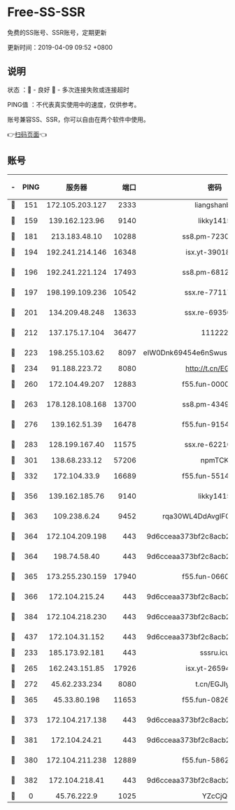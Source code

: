 # Free-SS-SSR

免费的SS账号、SSR账号，定期更新

更新时间：2019-04-09 09:52 +0800

## 说明

状态     ：🙂 - 良好 🙁 - 多次连接失败或连接超时

PING值   ：不代表真实使用中的速度，仅供参考。

账号兼容SS、SSR，你可以自由在两个软件中使用。

👉[扫码页面](https://liesauer.github.io/Free-SS-SSR/)👈

## 账号

|-|PING|服务器|端口|密码|加密方式|区域|
|:----:|:----:|:-----:|-----:|:----:|:----:|:----:|
|🙂|151|172.105.203.127|2333|liangshanbo|chacha20|JP|
|🙂|159|139.162.123.96|9140|likky1415|aes-256-cfb|JP|
|🙂|181|213.183.48.10|10288|ss8.pm-72309702|rc4-md5|RU|
|🙂|194|192.241.214.146|16348|isx.yt-39018760|aes-256-cfb|US|
|🙂|196|192.241.221.124|17493|ss8.pm-68127686|aes-256-cfb|US|
|🙂|197|198.199.109.236|10542|ssx.re-77117057|aes-256-cfb|US|
|🙂|201|134.209.48.248|13633|ssx.re-69350454|aes-256-cfb|US|
|🙂|212|137.175.17.104|36477|111222|aes-256-cfb|US|
|🙂|223|198.255.103.62|8097|eIW0Dnk69454e6nSwuspv9DmS201tQ0D|aes-256-cfb|US|
|🙂|234|91.188.223.72|8080|http://t.cn/EGJIyrl|rc4-md5|RU|
|🙂|260|172.104.49.207|12883|f55.fun-00000116|aes-256-cfb|SG|
|🙂|263|178.128.108.168|13700|ss8.pm-43493831|aes-256-cfb|SG|
|🙂|276|139.162.51.39|16478|f55.fun-91549121|aes-256-cfb|SG|
|🙂|283|128.199.167.40|11575|ssx.re-62210920|aes-256-cfb|SG|
|🙂|301|138.68.233.12|57206|npmTCK|rc4-md5|US|
|🙂|332|172.104.33.9|16689|f55.fun-55147364|aes-256-cfb|SG|
|🙂|356|139.162.185.76|9140|likky1415|aes-256-cfb|DE|
|🙂|363|109.238.6.24|9452|rqa30WL4DdAvgIFG6Fs3znzTa|aes-256-cfb|FR|
|🙂|364|172.104.209.198|443|9d6cceaa373bf2c8acb22e60b6a58be6|aes-256-cfb|US|
|🙂|364|198.74.58.40|443|9d6cceaa373bf2c8acb22e60b6a58be6|aes-256-cfb|US|
|🙂|365|173.255.230.159|17940|f55.fun-06607448|aes-256-cfb|US|
|🙂|366|172.104.215.24|443|9d6cceaa373bf2c8acb22e60b6a58be6|aes-256-cfb|US|
|🙂|384|172.104.218.230|443|9d6cceaa373bf2c8acb22e60b6a58be6|aes-256-cfb|US|
|🙂|437|172.104.31.152|443|9d6cceaa373bf2c8acb22e60b6a58be6|aes-256-cfb|US|
|🙂|233|185.173.92.181|443|sssru.icu|rc4-md5|RU|
|🙂|265|162.243.151.85|17926|isx.yt-26594761|aes-256-cfb|US|
|🙂|272|45.62.233.234|8080|t.cn/EGJIyrl|rc4-md5|CA|
|🙂|365|45.33.80.198|11653|f55.fun-08264676|aes-256-cfb|US|
|🙂|373|172.104.217.138|443|9d6cceaa373bf2c8acb22e60b6a58be6|aes-256-cfb|US|
|🙂|381|172.104.24.21|443|9d6cceaa373bf2c8acb22e60b6a58be6|aes-256-cfb|US|
|🙁|380|172.104.211.238|12889|f55.fun-58620208|aes-256-cfb|US|
|🙁|382|172.104.218.41|443|9d6cceaa373bf2c8acb22e60b6a58be6|aes-256-cfb|US|
|🙁|0|45.76.222.9|1025|YZcCjQ|rc4-md5|JP|
